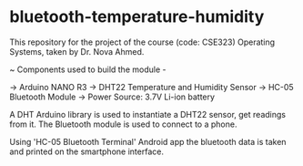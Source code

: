 # bluetooth-temperature-humidity
This repository for the project of the course (code: CSE323) Operating Systems, taken by Dr. Nova Ahmed.

~ Components used to build the module -

-> Arduino NANO R3
-> DHT22 Temperature and Humidity Sensor
-> HC-05 Bluetooth Module
-> Power Source: 3.7V Li-ion battery

A DHT Arduino library is used to instantiate a DHT22 sensor, get readings from it. The Bluetooth
module is used to connect to a phone. 

Using 'HC-05 Bluetooth Terminal' Android app the bluetooth data is taken and printed on the 
smartphone interface.
